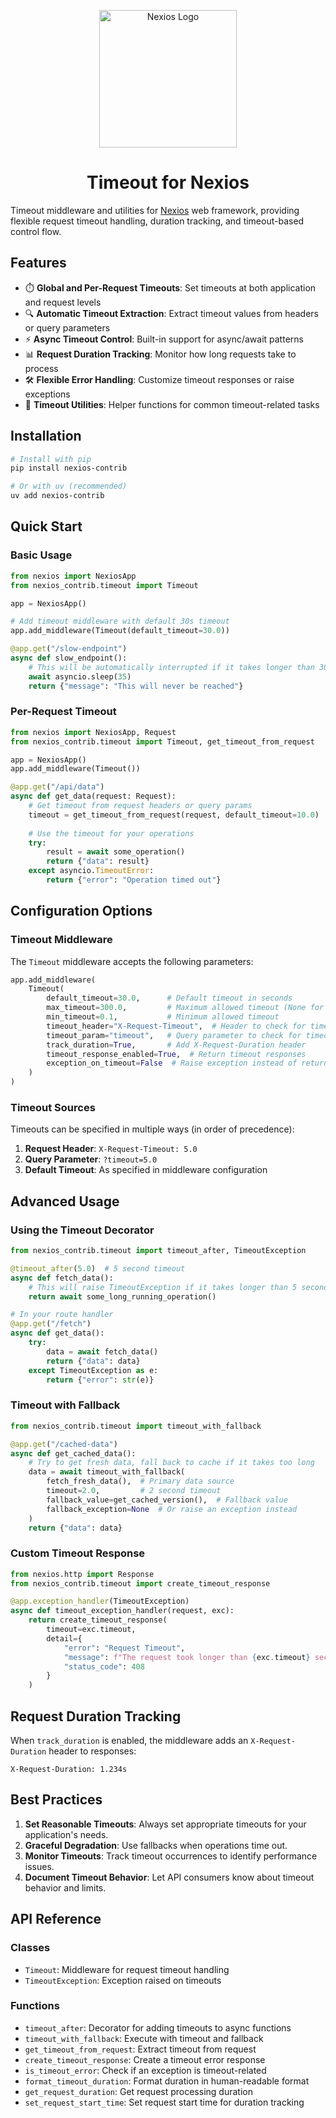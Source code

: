 <p align="center">
  <a href="https://github.com/nexios-labs">
    <img alt="Nexios Logo" height="220" src="https://nexios-labs.github.io/nexios/logo.png">
  </a>
</p>
<h1 align="center">Timeout for Nexios</h1>

Timeout middleware and utilities for [Nexios](https://nexios-labs.github.io/nexios/) web framework, providing flexible request timeout handling, duration tracking, and timeout-based control flow.

## Features

- ⏱️ **Global and Per-Request Timeouts**: Set timeouts at both application and request levels
- 🔍 **Automatic Timeout Extraction**: Extract timeout values from headers or query parameters
- ⚡ **Async Timeout Control**: Built-in support for async/await patterns
- 📊 **Request Duration Tracking**: Monitor how long requests take to process
- 🛠️ **Flexible Error Handling**: Customize timeout responses or raise exceptions
- 🔄 **Timeout Utilities**: Helper functions for common timeout-related tasks

## Installation

```bash
# Install with pip
pip install nexios-contrib

# Or with uv (recommended)
uv add nexios-contrib
```

## Quick Start

### Basic Usage

```python
from nexios import NexiosApp
from nexios_contrib.timeout import Timeout

app = NexiosApp()

# Add timeout middleware with default 30s timeout
app.add_middleware(Timeout(default_timeout=30.0))

@app.get("/slow-endpoint")
async def slow_endpoint():
    # This will be automatically interrupted if it takes longer than 30 seconds
    await asyncio.sleep(35)
    return {"message": "This will never be reached"}
```

### Per-Request Timeout

```python
from nexios import NexiosApp, Request
from nexios_contrib.timeout import Timeout, get_timeout_from_request

app = NexiosApp()
app.add_middleware(Timeout())

@app.get("/api/data")
async def get_data(request: Request):
    # Get timeout from request headers or query params
    timeout = get_timeout_from_request(request, default_timeout=10.0)
    
    # Use the timeout for your operations
    try:
        result = await some_operation()
        return {"data": result}
    except asyncio.TimeoutError:
        return {"error": "Operation timed out"}
```

## Configuration Options

### Timeout Middleware

The `Timeout` middleware accepts the following parameters:

```python
app.add_middleware(
    Timeout(
        default_timeout=30.0,      # Default timeout in seconds
        max_timeout=300.0,         # Maximum allowed timeout (None for no limit)
        min_timeout=0.1,           # Minimum allowed timeout
        timeout_header="X-Request-Timeout",  # Header to check for timeout
        timeout_param="timeout",   # Query parameter to check for timeout
        track_duration=True,       # Add X-Request-Duration header
        timeout_response_enabled=True,  # Return timeout responses
        exception_on_timeout=False  # Raise exception instead of returning response
    )
)
```

### Timeout Sources

Timeouts can be specified in multiple ways (in order of precedence):

1. **Request Header**: `X-Request-Timeout: 5.0`
2. **Query Parameter**: `?timeout=5.0`
3. **Default Timeout**: As specified in middleware configuration

## Advanced Usage

### Using the Timeout Decorator

```python
from nexios_contrib.timeout import timeout_after, TimeoutException

@timeout_after(5.0)  # 5 second timeout
async def fetch_data():
    # This will raise TimeoutException if it takes longer than 5 seconds
    return await some_long_running_operation()

# In your route handler
@app.get("/fetch")
async def get_data():
    try:
        data = await fetch_data()
        return {"data": data}
    except TimeoutException as e:
        return {"error": str(e)}
```

### Timeout with Fallback

```python
from nexios_contrib.timeout import timeout_with_fallback

@app.get("/cached-data")
async def get_cached_data():
    # Try to get fresh data, fall back to cache if it takes too long
    data = await timeout_with_fallback(
        fetch_fresh_data(),  # Primary data source
        timeout=2.0,         # 2 second timeout
        fallback_value=get_cached_version(),  # Fallback value
        fallback_exception=None  # Or raise an exception instead
    )
    return {"data": data}
```

### Custom Timeout Response

```python
from nexios.http import Response
from nexios_contrib.timeout import create_timeout_response

@app.exception_handler(TimeoutException)
async def timeout_exception_handler(request, exc):
    return create_timeout_response(
        timeout=exc.timeout,
        detail={
            "error": "Request Timeout",
            "message": f"The request took longer than {exc.timeout} seconds",
            "status_code": 408
        }
    )
```

## Request Duration Tracking

When `track_duration` is enabled, the middleware adds an `X-Request-Duration` header to responses:

```
X-Request-Duration: 1.234s
```

## Best Practices

1. **Set Reasonable Timeouts**: Always set appropriate timeouts for your application's needs.
2. **Graceful Degradation**: Use fallbacks when operations time out.
3. **Monitor Timeouts**: Track timeout occurrences to identify performance issues.
4. **Document Timeout Behavior**: Let API consumers know about timeout behavior and limits.

## API Reference

### Classes

- `Timeout`: Middleware for request timeout handling
- `TimeoutException`: Exception raised on timeouts

### Functions

- `timeout_after`: Decorator for adding timeouts to async functions
- `timeout_with_fallback`: Execute with timeout and fallback
- `get_timeout_from_request`: Extract timeout from request
- `create_timeout_response`: Create a timeout error response
- `is_timeout_error`: Check if an exception is timeout-related
- `format_timeout_duration`: Format duration in human-readable format
- `get_request_duration`: Get request processing duration
- `set_request_start_time`: Set request start time for duration tracking
